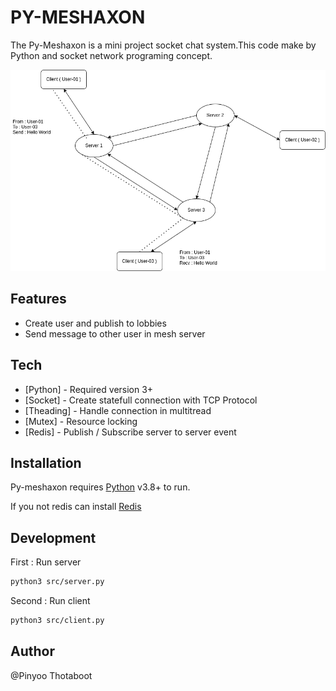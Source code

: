 # PY-MESHAXON

The Py-Meshaxon is a mini project socket chat system.This code make by Python and socket network programing concept.

![alt text](/meshaxon.png)

## Features

- Create user and publish to lobbies
- Send message to other user in mesh server


## Tech

- [Python] - Required version 3+
- [Socket] - Create statefull connection with TCP Protocol
- [Theading] - Handle connection in multitread
- [Mutex] - Resource locking
- [Redis] - Publish / Subscribe server to server event


## Installation

Py-meshaxon requires [Python](https://www.python.org/downloads/) v3.8+ to run.

If you not redis can install [Redis](https://redis.io/docs/getting-started/installation/)

## Development

First : Run server

```sh
python3 src/server.py
```

Second : Run client

```sh
python3 src/client.py
```

## Author

@Pinyoo Thotaboot